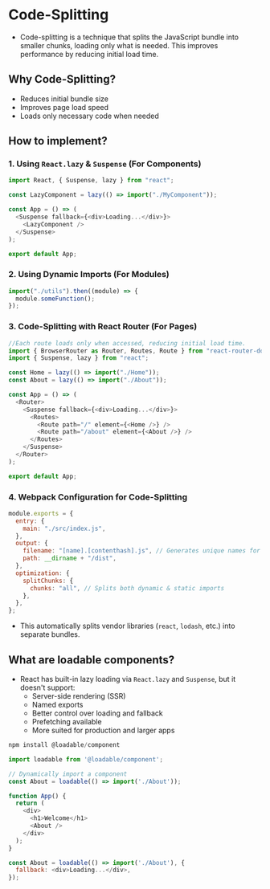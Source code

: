 # Code-Splitting
- Code-splitting is a technique that splits the JavaScript bundle into smaller chunks, loading only what is needed. This improves performance by reducing initial load time.

## Why Code-Splitting?
- Reduces initial bundle size
- Improves page load speed
- Loads only necessary code when needed

## How to implement?
### 1. Using `React.lazy` & `Suspense` (For Components)

```js
import React, { Suspense, lazy } from "react";

const LazyComponent = lazy(() => import("./MyComponent"));

const App = () => (
  <Suspense fallback={<div>Loading...</div>}>
    <LazyComponent />
  </Suspense>
);

export default App;
```

### 2. Using Dynamic Imports (For Modules)
```js
import("./utils").then((module) => {
  module.someFunction();
});
```

### 3. Code-Splitting with React Router (For Pages)
```js
//Each route loads only when accessed, reducing initial load time.
import { BrowserRouter as Router, Routes, Route } from "react-router-dom";
import { Suspense, lazy } from "react";

const Home = lazy(() => import("./Home"));
const About = lazy(() => import("./About"));

const App = () => (
  <Router>
    <Suspense fallback={<div>Loading...</div>}>
      <Routes>
        <Route path="/" element={<Home />} />
        <Route path="/about" element={<About />} />
      </Routes>
    </Suspense>
  </Router>
);

export default App;
```
### 4. Webpack Configuration for Code-Splitting
```js
module.exports = {
  entry: {
    main: "./src/index.js",
  },
  output: {
    filename: "[name].[contenthash].js", // Generates unique names for cache busting
    path: __dirname + "/dist",
  },
  optimization: {
    splitChunks: {
      chunks: "all", // Splits both dynamic & static imports
    },
  },
};
```
- This automatically splits vendor libraries (`react`, `lodash`, etc.) into separate bundles.

## What are loadable components?
- React has built-in lazy loading via `React.lazy` and `Suspense`, but it doesn't support:
  - Server-side rendering (SSR)
  - Named exports
  - Better control over loading and fallback
  - Prefetching available
  - More suited for production and larger apps

```js
npm install @loadable/component
```
```js
import loadable from '@loadable/component';

// Dynamically import a component
const About = loadable(() => import('./About'));

function App() {
  return (
    <div>
      <h1>Welcome</h1>
      <About />
    </div>
  );
}
```
```js
const About = loadable(() => import('./About'), {
  fallback: <div>Loading...</div>,
});
```